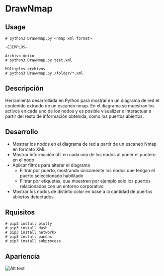 # DrawNmap

## Usage

```console
# python3 DrawNmap.py <nmap xml format>

~EJEMPLOS~

Archivo único
# python3 DrawNmap.py test.xml

Múltiples archivos
# python3 DrawNmap.py /folder/*.xml

```

## Descripción

Herramienta desarrollada en Python para mostrar en un diagrama de red el contenido extraído de un escaneo nmap. En el diagrama se muestran los activos en cada uno de los nodos y es posible visualizar e interactuar a partir del resto de información obtenida, como los puertos abiertos.

## Desarrollo

- Mostrar los nodos en el diagrama de red a partir de un escaneo Nmap en formato XML
- Mostrar información útil en cada uno de los nodos al poner el puntero en el nodo
- Aplicar filtros para alterar el diagrama
  - Filtrar por puerto, mostrando únicamente los nodos que tengan el puerto seleccionado habilitado
  - Filtrar por etiquetas, que muestren por ejemplo solo los puertos relacionados con un entorno corporativo
- Mostrar los nodos de distinto color en base a la cantidad de puertos abiertos detectados

## Rquisitos

```console
# pip3 install plotly
# pip3 install dash
# pip3 install networkx
# pip3 install pandas
# pip3 install subprocess
```

## Apariencia

![Alt text](https://github.com/jorperse/DrawNmap/blob/main/Screenshots/drawnmap_vid.gif?raw=true "Estado actual")
